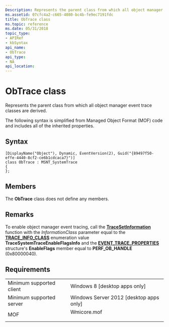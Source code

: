```yaml
---
Description: Represents the parent class from which all object manager event trace classes are derived.
ms.assetid: 07cfc4a2-c665-4080-bc4b-fe9ec7191fdc
title: ObTrace class
ms.topic: reference
ms.date: 05/31/2018
topic_type: 
- APIRef
- kbSyntax
api_name: 
- ObTrace
api_type: 
- NA
api_location: 
---
```


# ObTrace class

Represents the parent class from which all object manager event trace classes are derived.

The following syntax is simplified from Managed Object Format (MOF) code and includes all of the inherited properties.

## Syntax

``` syntax
[DisplayName("Object"), Dynamic, EventVersion(2), Guid("{89497f50-effe-4440-8cf2-ce6b1cdcaca7}")]
class ObTrace : MSNT_SystemTrace
{
};
```

## Members

The **ObTrace** class does not define any members.

## Remarks

To enable object manager event tracing, call the [**TraceSetInformation**](/windows/win32/api/evntrace/nf-evntrace-tracesetinformation) function with the *InformationClass* parameter equal to the [**TRACE\_INFO\_CLASS**](/windows/win32/api/evntrace/ne-evntrace-trace_query_info_class) enumeration value **TraceSystemTraceEnableFlagsInfo** and the [**EVENT\_TRACE\_PROPERTIES**](/windows/win32/api/evntrace/ns-evntrace-event_trace_properties) structure's **EnableFlags** member equal to **PERF\_OB\_HANDLE** (0x80000040).

## Requirements



|                                     |                                                                                        |
|-------------------------------------|----------------------------------------------------------------------------------------|
| Minimum supported client<br/> | Windows 8 \[desktop apps only\]<br/>                                             |
| Minimum supported server<br/> | Windows Server 2012 \[desktop apps only\]<br/>                                   |
| MOF<br/>                      | <dl> <dt>Wmicore.mof</dt> </dl> |



 

 